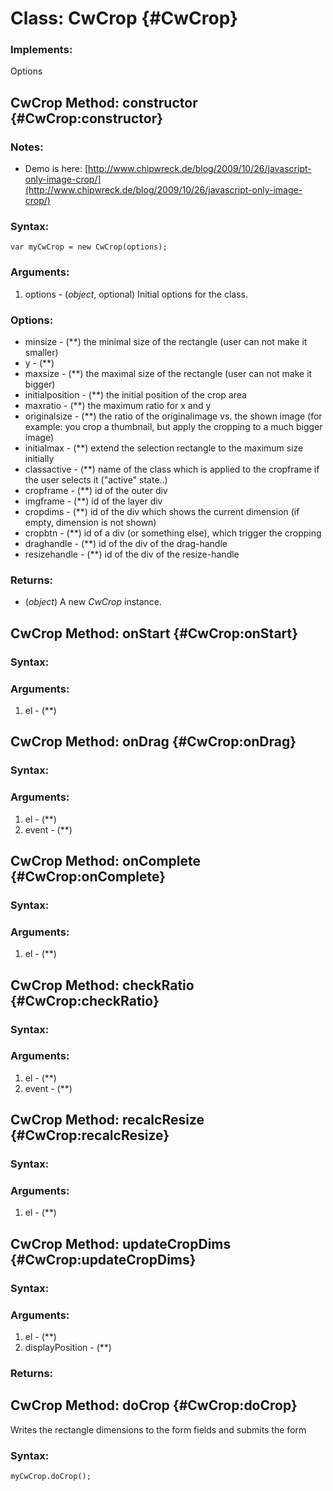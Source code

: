 Class: CwCrop {#CwCrop}
=======================



### Implements:

Options




CwCrop Method: constructor {#CwCrop:constructor}
-------------------------------------------------

### Notes:

- Demo is here: [http://www.chipwreck.de/blog/2009/10/26/javascript-only-image-crop/](http://www.chipwreck.de/blog/2009/10/26/javascript-only-image-crop/) 


### Syntax:

	var myCwCrop = new CwCrop(options);

### Arguments:

1. options - (*object*, optional) Initial options for the class.

### Options:

* minsize - (**) the minimal size of the rectangle (user can not make it smaller)
* y - (**)
* maxsize - (**) the maximal size of the rectangle (user can not make it bigger)
* initialposition - (**) the initial position of the crop area
* maxratio - (**) the maximum ratio for x and y
* originalsize - (**) the ratio of the originalimage vs. the shown image (for example: you crop a thumbnail, but apply the cropping to a much bigger image)
* initialmax - (**) extend the selection rectangle to the maximum size initially
* classactive - (**) name of the class which is applied to the cropframe if the user selects it ("active" state..)
* cropframe - (**) id of the outer div
* imgframe - (**) id of the layer div
* cropdims - (**) id of the div which shows the current dimension (if empty, dimension is not shown)
* cropbtn - (**) id of a div (or something else), which trigger the cropping
* draghandle - (**) id of the div of the drag-handle
* resizehandle - (**) id of the div of the resize-handle

### Returns:

* (*object*) A new *CwCrop* instance.



CwCrop Method: onStart {#CwCrop:onStart}
-----------------------------------------


### Syntax:



### Arguments:

1. el - (**)


CwCrop Method: onDrag {#CwCrop:onDrag}
---------------------------------------


### Syntax:



### Arguments:

1. el - (**)
2. event - (**)


CwCrop Method: onComplete {#CwCrop:onComplete}
-----------------------------------------------


### Syntax:



### Arguments:

1. el - (**)


CwCrop Method: checkRatio {#CwCrop:checkRatio}
-----------------------------------------------


### Syntax:



### Arguments:

1. el - (**)
2. event - (**)


CwCrop Method: recalcResize {#CwCrop:recalcResize}
---------------------------------------------------


### Syntax:



### Arguments:

1. el - (**)


CwCrop Method: updateCropDims {#CwCrop:updateCropDims}
-------------------------------------------------------


### Syntax:



### Arguments:

1. el - (**)
2. displayPosition - (**)

### Returns:





CwCrop Method: doCrop {#CwCrop:doCrop}
---------------------------------------

Writes the rectangle dimensions to the form fields and submits the form

### Syntax:

	myCwCrop.doCrop();

